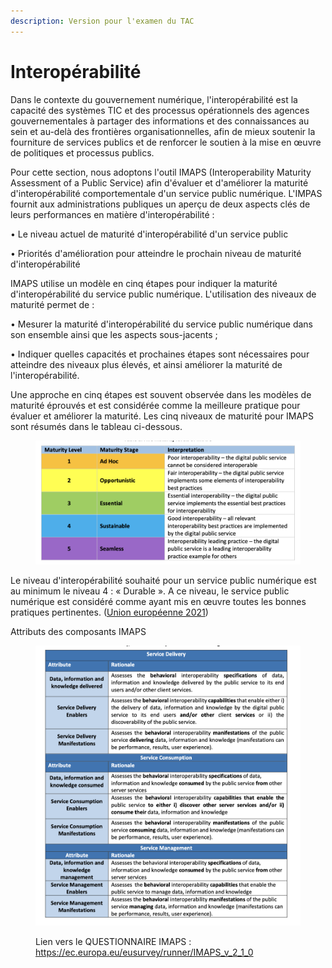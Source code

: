 ```yaml
---
description: Version pour l'examen du TAC
---
```


# Interopérabilité

Dans le contexte du gouvernement numérique, l'interopérabilité est la capacité des systèmes TIC et des processus opérationnels des agences gouvernementales à partager des informations et des connaissances au sein et au-delà des frontières organisationnelles, afin de mieux soutenir la fourniture de services publics et de renforcer le soutien à la mise en œuvre de politiques et processus publics.

Pour cette section, nous adoptons l'outil IMAPS (Interoperability Maturity Assessment of a Public Service) afin d'évaluer et d'améliorer la maturité d'interopérabilité comportementale d'un service public numérique. L'IMPAS fournit aux administrations publiques un aperçu de deux aspects clés de leurs performances en matière d'interopérabilité :

• Le niveau actuel de maturité d'interopérabilité d'un service public

• Priorités d'amélioration pour atteindre le prochain niveau de maturité d'interopérabilité

IMAPS utilise un modèle en cinq étapes pour indiquer la maturité d'interopérabilité du service public numérique. L'utilisation des niveaux de maturité permet de :

• Mesurer la maturité d'interopérabilité du service public numérique dans son ensemble ainsi que les aspects sous-jacents ;

• Indiquer quelles capacités et prochaines étapes sont nécessaires pour atteindre des niveaux plus élevés, et ainsi améliorer la maturité de l'interopérabilité.

&#x20;&#x20;

Une approche en cinq étapes est souvent observée dans les modèles de maturité éprouvés et est considérée comme la meilleure pratique pour évaluer et améliorer la maturité. Les cinq niveaux de maturité pour IMAPS sont résumés dans le tableau ci-dessous.

<figure><img src="../../../.gitbook/assets/GetImage (15).png" alt=""><figcaption></figcaption></figure>

Le niveau d'interopérabilité souhaité pour un service public numérique est au minimum le niveau 4 : « Durable ». A ce niveau, le service public numérique est considéré comme ayant mis en œuvre toutes les bonnes pratiques pertinentes. ([Union européenne 2021](https://joinup.ec.europa.eu/sites/default/files/distribution/access\_url/2021-09/6314de11-0846-4fa6-970f-58feca63aede/IMAPS%20v2.0.0%20User%20Guide.pdf))

Attributs des composants IMAPS

<figure><img src="../../../.gitbook/assets/GetImage (16).png" alt=""><figcaption><p>Lien vers le QUESTIONNAIRE IMAPS : <a href="https://ec.europa.eu/eusurvey/runner/IMAPS_v_2_1_0">https://ec.europa.eu/eusurvey/runner/IMAPS_v_2_1_0</a> </p></figcaption></figure>
